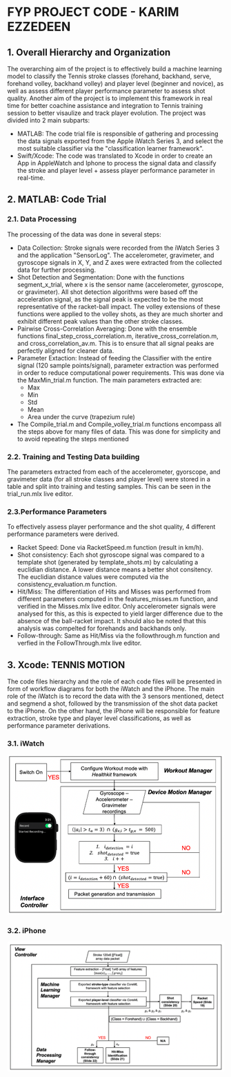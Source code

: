 # FYP PROJECT CODE - KARIM EZZEDEEN
## 1. Overall Hierarchy and Organization
The overarching aim of the project is to effectively build a machine learning model to classify the Tennis stroke classes (forehand, backhand, serve, forehand volley, backhand volley) and player level (beginner and novice), as well as assess different player performance parameter to assess shot quality. Another aim of the project is to implement this framework in real time for better coachine assistance and integration to Tennis training session to better visaulize and track player evolution. The project was divided into 2 main subparts:
* MATLAB: The code trial file is responsible of gathering and processing the data signals exported from the Apple iWatch Series 3, and select the most suitable classifier via the "classification learner framework". 
* Swift/Xcode: The code was translated to Xcode in order to create an App in AppleWatch and Iphone to process the signal data and classify the stroke and player level + assess player performance parameter in real-time. 

## 2. MATLAB: Code Trial
### 2.1. Data Processing
The processing of the data was done in several steps:
* Data Collection: Stroke signals were recorded from the iWatch Series 3 and the application "SensorLog". The accelerometer, gravimeter, and gyroscope signals in X, Y, and Z axes were extracted from the collected data for further processing. 
* Shot Detection and Segmentation: Done with the functions segment_x_trial, where x is the sensor name (accelerometer, gyroscope, or gravimeter). All shot detection algorithms were based off the acceleration signal, as the signal peak is expected to be the most representative of the racket-ball impact. The volley extensions of these functions were applied to the volley shots, as they are much shorter and exhibit different peak values than the other stroke classes.
* Pairwise Cross-Correlation Averaging: Done with the ensemble functions final_step_cross_correlation.m, iterative_cross_correlation.m, and cross_correlation_av.m. This is to ensure that all signal peaks are perfectly aligned for cleaner data. 
* Parameter Extaction: Instead of feeding the Classifier with the entire signal (120 sample points/signal), parameter extraction was performed in order to reduce computational power requirements. This was done via the MaxMin_trial.m function. The main parameters extracted are:
  * Max
  * Min
  * Std
  * Mean
  * Area under the curve (trapezium rule)
* The Compile_trial.m and Compile_volley_trial.m functions encompass all the steps above for many files of data. This was done for simplicity and to avoid repeating the steps mentioned 

### 2.2. Training and Testing Data building
The parameters extracted from each of the accelerometer, gyorscope, and gravimeter data (for all stroke classes and player level) were stored in a table and split into training and testing samples. This can be seen in the trial_run.mlx live editor. 

### 2.3.Performance Parameters
To effectively assess player performance and the shot quality, 4 different performance parameters were derived.
* Racket Speed: Done via RacketSpeed.m function (result in km/h).
* Shot consistency: Each shot gyroscope signal was compared to a template shot (generated by template_shots.m) by calculating a euclidian distance. A lower distance means a better shot consitency. The euclidian distance values were computed via the consistency_evaluation.m function. 
* Hit/Miss: The differentiation of Hits and Misses was performed from different parameters computed in the features_misses.m function, and verified in the Misses.mlx live editor. Only accelerometer signals were analysed for this, as this is expected to yield larger difference due to the absence of the ball-racket impact. It should also be noted that this analysis was compelted for forehands and backhands only.
* Follow-through: Same as Hit/Miss via the followthrough.m function and verfied in the FollowThrough.mlx live editor. 

## 3. Xcode: TENNIS MOTION
The code files hierarchy and the role of each code files will be presented in form of workflow diagrams for both the iWatch and the iPhone. The main role of the iWatch is to record the data with the 3 sensors mentioned, detect and segmend a shot, followed by the transmission of the shot data packet to the iPhone. On the other hand, the iPhone will be responsible for feature extraction, stroke type and player level classifications, as well as performance parameter derivations. 
### 3.1. iWatch
![My Image](Watch_workflow.png "iWatch Workflow")
### 3.2. iPhone
![My Image](Phone_workflow.png "iPhone Workflow")



